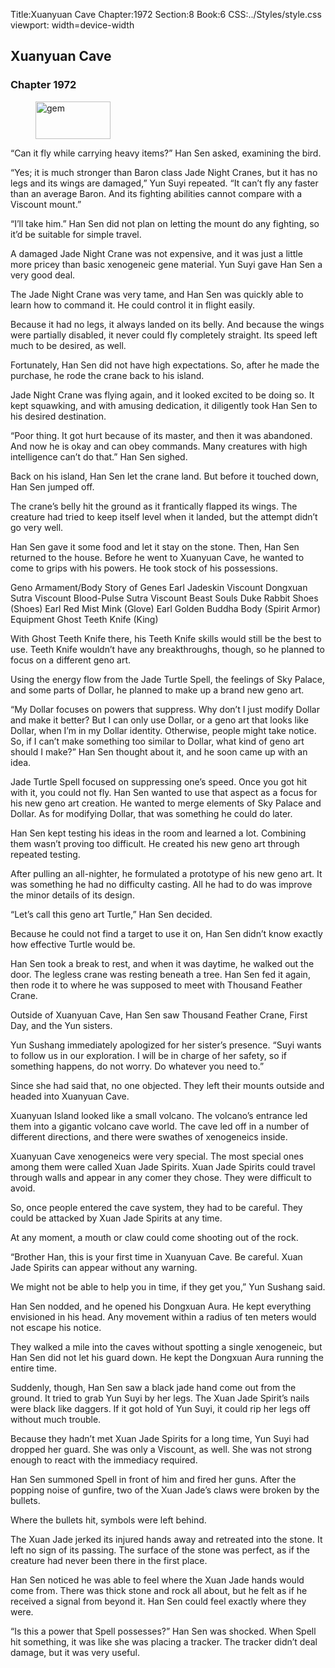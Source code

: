 Title:Xuanyuan Cave 
Chapter:1972 
Section:8 
Book:6 
CSS:../Styles/style.css 
viewport: width=device-width
  
## Xuanyuan Cave
### Chapter 1972
  
<figure>
	<img src="../Images/gem.gif" alt="gem" id="gem" width="120" height="60" />
</figure>
  

  
“Can it fly while carrying heavy items?” Han Sen asked, examining the bird.

“Yes; it is much stronger than Baron class Jade Night Cranes, but it has no legs and its wings are damaged,” Yun Suyi repeated. “It can’t fly any faster than an average Baron. And its fighting abilities cannot compare with a Viscount mount.”

“I’ll take him.” Han Sen did not plan on letting the mount do any fighting, so it’d be suitable for simple travel.

A damaged Jade Night Crane was not expensive, and it was just a little more pricey than basic xenogeneic gene material. Yun Suyi gave Han Sen a very good deal.

The Jade Night Crane was very tame, and Han Sen was quickly able to learn how to command it. He could control it in flight easily.

Because it had no legs, it always landed on its belly. And because the wings were partially disabled, it never could fly completely straight. Its speed left much to be desired, as well.

Fortunately, Han Sen did not have high expectations. So, after he made the purchase, he rode the crane back to his island.

Jade Night Crane was flying again, and it looked excited to be doing so. It kept squawking, and with amusing dedication, it diligently took Han Sen to his desired destination.

“Poor thing. It got hurt because of its master, and then it was abandoned. And now he is okay and can obey commands. Many creatures with high intelligence can’t do that.” Han Sen sighed.

Back on his island, Han Sen let the crane land. But before it touched down, Han Sen jumped off.

The crane’s belly hit the ground as it frantically flapped its wings. The creature had tried to keep itself level when it landed, but the attempt didn’t go very well.

Han Sen gave it some food and let it stay on the stone. Then, Han Sen returned to the house. Before he went to Xuanyuan Cave, he wanted to come to grips with his powers. He took stock of his possessions.

<div class=“tables”>
<tables class=“center70”>
  <tr>
    <th colspan=“2”>Geno Armament/Body</th>
  </tr><tr>
    <td>Story of Genes</td>
    <td>Earl</td>
  </tr><tr>
    <td>Jadeskin</td>
    <td>Viscount</td>
  </tr><tr>
    <td>Dongxuan Sutra</td>
    <td>Viscount</td>
  </tr><tr>
    <td>Blood-Pulse Sutra</td>
    <td>Viscount</td>
  </tr><tr>
    <th colspan=“2”>Beast Souls</th>
  </tr><tr>
    <td>Duke Rabbit Shoes</td>
    <td>(Shoes)</td>
  </tr><tr>
    <td>Earl Red Mist Mink</td>
    <td>(Glove)</td>
  </tr><tr>
    <td>Earl Golden Buddha Body</td>
    <td>(Spirit Armor)</td>
  </tr><tr>
    <th colspan=“2”>Equipment</th>
  </tr><tr>
    <td>Ghost Teeth Knife</td>
    <td>(King)</td>
  </tr>
</table>
<!-- Earl class Spell geno armament. Duke beast soul rabbit shoes. Earl beast soul Red Mist Mink Glove, and King weapon Ghost Teeth Knife. -->
</div>

With Ghost Teeth Knife there, his Teeth Knife skills would still be the best to use. Teeth Knife wouldn’t have any breakthroughs, though, so he planned to focus on a different geno art.

Using the energy flow from the Jade Turtle Spell, the feelings of Sky Palace, and some parts of Dollar, he planned to make up a brand new geno art.

“My Dollar focuses on powers that suppress. Why don’t I just modify Dollar and make it better? But I can only use Dollar, or a geno art that looks like Dollar, when I’m in my Dollar identity. Otherwise, people might take notice. So, if I can’t make something too similar to Dollar, what kind of geno art should I make?” Han Sen thought about it, and he soon came up with an idea.

Jade Turtle Spell focused on suppressing one’s speed. Once you got hit with it, you could not fly. Han Sen wanted to use that aspect as a focus for his new geno art creation. He wanted to merge elements of Sky Palace and Dollar. As for modifying Dollar, that was something he could do later.

Han Sen kept testing his ideas in the room and learned a lot. Combining them wasn’t proving too difficult. He created his new geno art through repeated testing.

After pulling an all-nighter, he formulated a prototype of his new geno art. It was something he had no difficulty casting. All he had to do was improve the minor details of its design.

“Let’s call this geno art Turtle,” Han Sen decided.

Because he could not find a target to use it on, Han Sen didn’t know exactly how effective Turtle would be.

Han Sen took a break to rest, and when it was daytime, he walked out the door. The legless crane was resting beneath a tree. Han Sen fed it again, then rode it to where he was supposed to meet with Thousand Feather Crane.

Outside of Xuanyuan Cave, Han Sen saw Thousand Feather Crane, First Day, and the Yun sisters.

Yun Sushang immediately apologized for her sister’s presence. “Suyi wants to follow us in our exploration. I will be in charge of her safety, so if something happens, do not worry. Do whatever you need to.”

Since she had said that, no one objected. They left their mounts outside and headed into Xuanyuan Cave.

Xuanyuan Island looked like a small volcano. The volcano’s entrance led them into a gigantic volcano cave world. The cave led off in a number of different directions, and there were swathes of xenogeneics inside.

Xuanyuan Cave xenogeneics were very special. The most special ones among them were called Xuan Jade Spirits. Xuan Jade Spirits could travel through walls and appear in any comer they chose. They were difficult to avoid.

So, once people entered the cave system, they had to be careful. They could be attacked by Xuan Jade Spirits at any time.

At any moment, a mouth or claw could come shooting out of the rock.

“Brother Han, this is your first time in Xuanyuan Cave. Be careful. Xuan Jade Spirits can appear without any warning.

We might not be able to help you in time, if they get you,” Yun Sushang said.

Han Sen nodded, and he opened his Dongxuan Aura. He kept everything envisioned in his head. Any movement within a radius of ten meters would not escape his notice.

They walked a mile into the caves without spotting a single xenogeneic, but Han Sen did not let his guard down. He kept the Dongxuan Aura running the entire time.

Suddenly, though, Han Sen saw a black jade hand come out from the ground. It tried to grab Yun Suyi by her legs. The Xuan Jade Spirit’s nails were black like daggers. If it got hold of Yun Suyi, it could rip her legs off without much trouble.

Because they hadn’t met Xuan Jade Spirits for a long time, Yun Suyi had dropped her guard. She was only a Viscount, as well. She was not strong enough to react with the immediacy required.

Han Sen summoned Spell in front of him and fired her guns. After the popping noise of gunfire, two of the Xuan Jade’s claws were broken by the bullets.

Where the bullets hit, symbols were left behind.

The Xuan Jade jerked its injured hands away and retreated into the stone. It left no sign of its passing. The surface of the stone was perfect, as if the creature had never been there in the first place.

Han Sen noticed he was able to feel where the Xuan Jade hands would come from. There was thick stone and rock all about, but he felt as if he received a signal from beyond it. Han Sen could feel exactly where they were.

“Is this a power that Spell possesses?” Han Sen was shocked. When Spell hit something, it was like she was placing a tracker. The tracker didn’t deal damage, but it was very useful.